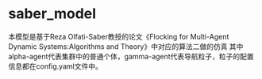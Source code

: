 # saber_model
本模型是基于Reza Olfati-Saber教授的论文《Flocking for Multi-Agent Dynamic Systems:Algorithms and Theory》中对应的算法二做的仿真
其中alpha-agent代表集群中的普通个体，gamma-agent代表导航粒子，粒子的配置信息都在config.yaml文件中。